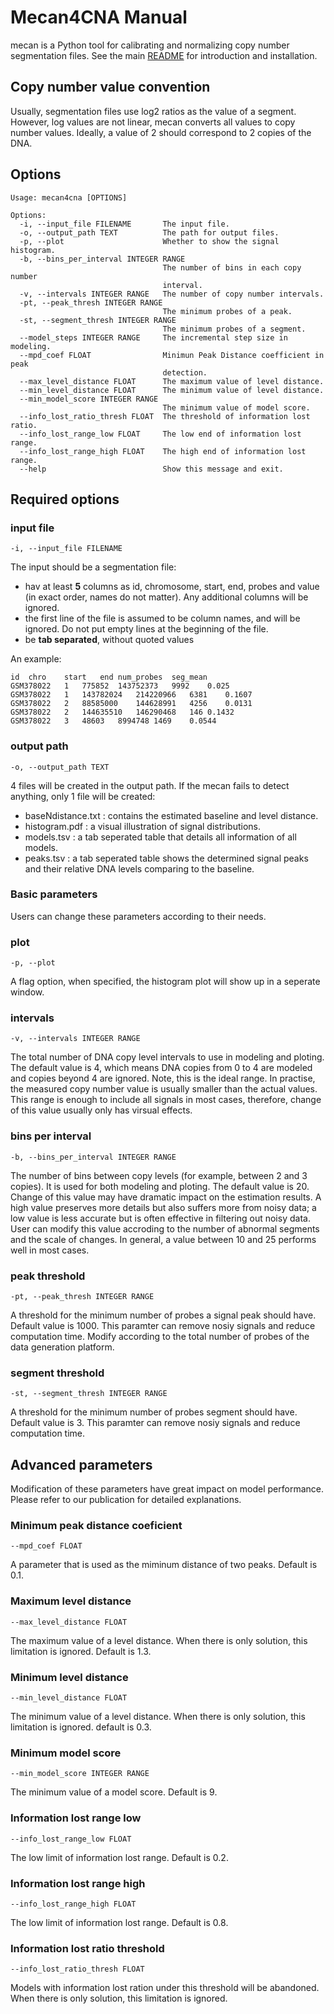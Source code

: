 # Mecan4CNA Manual

mecan is a Python tool for calibrating and normalizing copy number segmentation files. See the main [README](https://github.com/baudisgroup/mecan4cna/blob/master/README.md) for introduction and installation.

## Copy number value convention

Usually, segmentation files use log2 ratios as the value of a segment. However, log values are not linear, mecan converts all values to copy number values. Ideally, a value of 2 should correspond to 2 copies of the DNA.

## Options
```
Usage: mecan4cna [OPTIONS]

Options:
  -i, --input_file FILENAME       The input file.
  -o, --output_path TEXT          The path for output files.
  -p, --plot                      Whether to show the signal histogram.
  -b, --bins_per_interval INTEGER RANGE
                                  The number of bins in each copy number
                                  interval.
  -v, --intervals INTEGER RANGE   The number of copy number intervals.
  -pt, --peak_thresh INTEGER RANGE
                                  The minimum probes of a peak.
  -st, --segment_thresh INTEGER RANGE
                                  The minimum probes of a segment.
  --model_steps INTEGER RANGE     The incremental step size in modeling.
  --mpd_coef FLOAT                Minimun Peak Distance coefficient in peak
                                  detection.
  --max_level_distance FLOAT      The maximum value of level distance.
  --min_level_distance FLOAT      The minimum value of level distance.
  --min_model_score INTEGER RANGE
                                  The minimum value of model score.
  --info_lost_ratio_thresh FLOAT  The threshold of information lost ratio.
  --info_lost_range_low FLOAT     The low end of information lost range.
  --info_lost_range_high FLOAT    The high end of information lost range.
  --help                          Show this message and exit.
```

## Required options

### input file

```
-i, --input_file FILENAME
```
The input should be a segmentation file:

- hav at least **5** columns as id, chromosome, start, end, probes and value (in exact order, names do not matter). Any additional columns will be ignored.
- the first line of the file is assumed to be column names, and will be ignored. Do not put empty lines at the beginning of the file.
- be **tab separated**, without quoted values


An example:

```
id	chro	start	end	num_probes	seg_mean
GSM378022	1	775852	143752373	9992	0.025
GSM378022	1	143782024	214220966	6381	0.1607
GSM378022	2	88585000	144628991	4256	0.0131
GSM378022	2	144635510	146290468	146	0.1432
GSM378022	3	48603	8994748	1469	0.0544
```

### output path

```
-o, --output_path TEXT
```
4 files will be created in the output path. If the mecan fails to detect anything, only 1 file will be created:

- baseNdistance.txt : contains the estimated baseline and level distance.
- histogram.pdf : a visual illustration of signal distributions.
- models.tsv : a tab seperated table that details all information of all models.
- peaks.tsv : a tab seperated table shows the determined signal peaks and their relative DNA levels comparing to the baseline.

### Basic parameters

Users can change these parameters according to their needs. 

### plot
```
-p, --plot
```
A flag option, when specified, the histogram plot will show up in a seperate window.

### intervals 
```
-v, --intervals INTEGER RANGE
```
The total number of DNA copy level intervals to use in modeling and ploting. The default value is 4, which means DNA copies from 0 to 4 are modeled and copies beyond 4 are ignored. Note, this is the ideal range. In practise, the measured copy number value is usually smaller than the actual values. This range is enough to include all signals in most cases, therefore, change of this value usually only has virsual effects.

### bins per interval
```
-b, --bins_per_interval INTEGER RANGE
```
The number of bins between copy levels (for example, between 2 and 3 copies). It is used for both modeling and ploting. The default value is 20. Change of this value may have dramatic impact on the estimation results. A high value preserves more details but also suffers more from noisy data; a low value is less accurate but is often effective in filtering out noisy data. User can modify this value accroding to the number of abnormal segments and the scale of changes. In general, a value between 10 and 25 performs well in most cases.

### peak threshold
```
-pt, --peak_thresh INTEGER RANGE
```
A threshold for the minimum number of probes a signal peak should have. Default value is 1000. This paramter can remove nosiy signals and reduce computation time. Modify according to the total number of probes of the data generation platform. 

### segment threshold
```
-st, --segment_thresh INTEGER RANGE
```
A threshold for the minimum number of probes segment should have. Default value is 3. This paramter can remove nosiy signals and reduce computation time. 


## Advanced parameters

Modification of these parameters have great impact on model performance. Please refer to our publication for detailed explanations.

### Minimum peak distance coeficient
```
--mpd_coef FLOAT
```
A parameter that is used as the miminum distance of two peaks. Default is 0.1.

### Maximum level distance
```
--max_level_distance FLOAT  
```
The maximum value of a level distance. When there is only solution, this limitation is ignored. Default is 1.3.

### Minimum level distance
```
--min_level_distance FLOAT
```
The minimum value of a level distance. When there is only solution, this limitation is ignored. default is 0.3.

### Minimum model score
```
--min_model_score INTEGER RANGE
```
The minimum value of a model score. Default is 9.

### Information lost range low
```
--info_lost_range_low FLOAT
```
The low limit of information lost range. Default is 0.2.

### Information lost range high
```
--info_lost_range_high FLOAT 
```
The low limit of information lost range. Default is 0.8.

### Information lost ratio threshold
```
--info_lost_ratio_thresh FLOAT 
```
Models with information lost ration under this threshold will be abandoned. When there is only solution, this limitation is ignored.  
